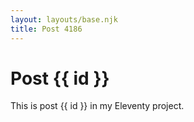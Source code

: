 ```yaml
---
layout: layouts/base.njk
title: Post 4186
---
```


# Post {{ id }}

This is post {{ id }} in my Eleventy project.
